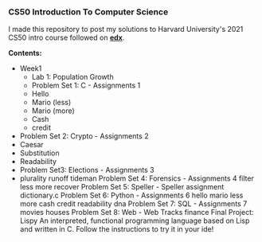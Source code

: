 ### CS50 Introduction To Computer Science

I made this repository to post my solutions to Harvard University's 2021 CS50 intro course followed on [**edx**](https://www.edx.org/course/introduction-computer-science-harvardx-cs50x).

**Contents:**
* Week1
  * Lab 1: Population Growth
  * Problem Set 1: C - Assignments 1
   * Hello
   * Mario (less)
   * Mario (more)
   * Cash
   * credit
 * Problem Set 2: Crypto - Assignments 2
  * Caesar
  * Substitution
  * Readability
 * Problem Set3: Elections - Assignments 3
  * plurality
runoff
tideman
Problem Set 4: Forensics - Assignments 4
filter
less
more
recover
Problem Set 5: Speller - Speller assignment
dictionary.c
Problem Set 6: Python - Assignments 6
hello
mario
less
more
cash
credit
readability
dna
Problem Set 7: SQL - Assignments 7
movies
houses
Problem Set 8: Web - Web Tracks
finance
Final Project: Lispy
An interpreted, functional programming language based on Lisp and written in C.
Follow the instructions to try it in your ide!
